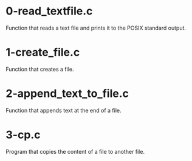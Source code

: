 # 0-read_textfile.c

Function that reads a text file and prints it to the POSIX standard output.

# 1-create_file.c

Function that creates a file.

# 2-append_text_to_file.c

Function that appends text at the end of a file.

# 3-cp.c

Program that copies the content of a file to another file.